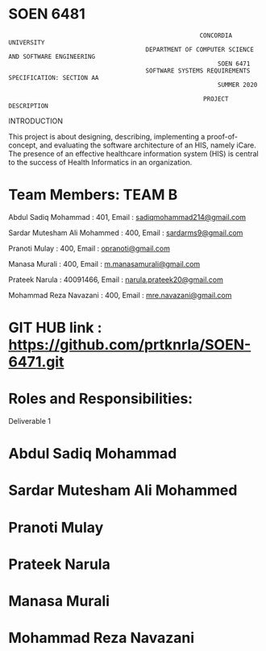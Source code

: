 # SOEN 6481

                                                         CONCORDIA UNIVERSITY
                                          DEPARTMENT OF COMPUTER SCIENCE AND SOFTWARE ENGINEERING
                                                              SOEN 6471
                                          SOFTWARE SYSTEMS REQUIREMENTS SPECIFICATION: SECTION AA
                                                              SUMMER 2020
  
                                                          PROJECT DESCRIPTION
INTRODUCTION

This project is about designing, describing, implementing a proof-of-concept, and
evaluating the software architecture of an HIS, namely iCare. The presence of an effective healthcare information system (HIS) is central to the
success of Health Informatics in an organization.

# Team Members: TEAM B

Abdul Sadiq Mohammad          :  401, Email : sadiqmohammad214@gmail.com

Sardar Mutesham Ali Mohammed  :  400, Email : sardarms9@gmail.com

Pranoti Mulay                 :  400, Email : opranoti@gmail.com

Manasa Murali                 :  400, Email :  m.manasamurali@gmail.com

Prateek Narula                :  40091466, Email : narula.prateek20@gmail.com

Mohammad Reza Navazani		  :  400, Email : mre.navazani@gmail.com

# GIT HUB link : https://github.com/prtknrla/SOEN-6471.git

# Roles and Responsibilities:
Deliverable 1
# Abdul Sadiq Mohammad



# Sardar Mutesham Ali Mohammed



  
# Pranoti Mulay
 
 

# Prateek Narula



# Manasa Murali


# Mohammad Reza Navazani	

